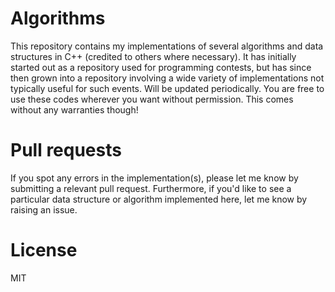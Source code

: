 # Algorithms
This repository contains my implementations of several algorithms and data structures in C++ (credited to others where necessary). It has initially started out as a repository used for programming contests, but has since then grown into a repository involving a wide variety of implementations not typically useful for such events. Will be updated periodically. You are free to use these codes wherever you want without permission. This comes without any warranties though!

# Pull requests
If you spot any errors in the implementation(s), please let me know by submitting a relevant pull request. Furthermore, if you'd like to see a particular data structure or algorithm implemented here, let me know by raising an issue.

# License
MIT
